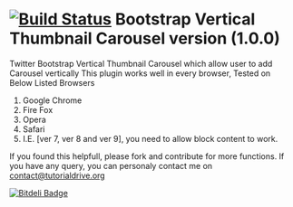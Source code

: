 [![Build Status](https://travis-ci.org/tutorialdrive/Bootstrap-Vertical-Thumbnail-Carousel.png?branch=master)](https://travis-ci.org/tutorialdrive/Bootstrap-Vertical-Thumbnail-Carousel)
 Bootstrap Vertical Thumbnail Carousel version (1.0.0)
======================================

Twitter  Bootstrap Vertical Thumbnail Carousel which allow user to add Carousel vertically 
This plugin works well in every browser, Tested on Below Listed Browsers
  1) Google Chrome
  2) Fire Fox
  3) Opera
  4) Safari
  5) I.E. [ver 7, ver 8 and ver 9], you need to allow block content to work.

  If you found this helpfull, please fork and contribute for more functions.
  If you have any query, you can personaly contact me on contact@tutorialdrive.org


[![Bitdeli Badge](https://d2weczhvl823v0.cloudfront.net/tutorialdrive/bootstrap-vertical-thumbnail-carousel/trend.png)](https://bitdeli.com/free "Bitdeli Badge")

